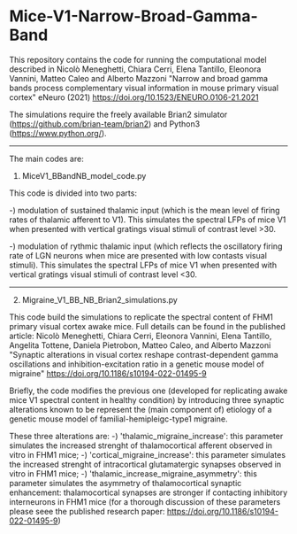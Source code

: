 # Mice-V1-Narrow-Broad-Gamma-Band
This repository contains the code for running the computational model described in Nicolò Meneghetti, Chiara Cerri, Elena Tantillo, Eleonora Vannini, Matteo Caleo and Alberto Mazzoni "Narrow and broad gamma bands process complementary visual information in mouse primary visual cortex" eNeuro (2021)  https://doi.org/10.1523/ENEURO.0106-21.2021


The simulations require the freely available Brian2 simulator (https://github.com/brian-team/brian2) and Python3 (https://www.python.org/). 

-------------------------------------------------------------------------------------------------------------------------------------------------------------------

The main codes are: 

1) MiceV1_BBandNB_model_code.py

This code is divided into two parts: 

-) modulation of sustained thalamic input (which is the mean level of firing rates of thalamic afferent to V1). This simulates the spectral LFPs of mice V1 when presented with vertical gratings visual stimuli of contrast level >30. 

-) modulation of rythmic thalamic input (which reflects the oscillatory firing rate of LGN neurons when mice are presented with low contasts visual stimuli). This simulates the spectral LFPs of mice V1 when presented with vertical gratings visual stimuli of contrast level <30. 

-------------------------------------------------------------------------------------------------------------------------------------------------------------------

2) Migraine_V1_BB_NB_Brian2_simulations.py

This code build the simulations to replicate the spectral content of FHM1 primary visual cortex awake mice. Full details can be found in the published article: Nicolò Meneghetti, Chiara Cerri, Eleonora Vannini, Elena Tantillo, Angelita Tottene, Daniela Pietrobon, Matteo Caleo, and Alberto Mazzoni "Synaptic alterations in visual cortex reshape contrast-dependent gamma oscillations and inhibition-excitation ratio in a genetic mouse model of migraine" https://doi.org/10.1186/s10194-022-01495-9


Briefly, the code modifies the previous one (developed for replicating awake mice V1 spectral content in healthy condition) by introducing three synaptic alterations known to be represent the (main component of) etiology of a genetic mouse model of familial-hemipleigc-type1 migraine. 

These three alterations are: 
-) 'thalamic_migraine_increase': this parameter simulates the increased strenght of thalamocortical afferent observed in vitro in FHM1 mice; 
-) 'cortical_migraine_increase': this parameter simulates the increased strenght of intracortical glutamatergic synapses observed in vitro in FHM1 mice; 
-) 'thalamic_increase_migraine_asymmetry': this parameter simulates the asymmetry of thalamocortical synaptic enhancement: thalamocortical synapses are stronger if contacting inhibitory interneurons in FHM1 mice (for a thorough discussion of these parameters please seee the published research paper:  https://doi.org/10.1186/s10194-022-01495-9)



